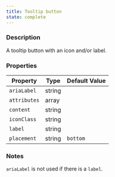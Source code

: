 ```yaml
---
title: Tooltip button
state: complete
---
```


### Description

A tooltip button with an icon and/or label.

### Properties

| Property            | Type   | Default Value |
| ------------------- | ------ | ------------- |
| `ariaLabel`         | string |               |
| `attributes`        | array  |               |
| `content`           | string |               |
| `iconClass`         | string |               |
| `label`             | string |               |
| `placement`         | string | `bottom`      |

### Notes

`ariaLabel` is not used if there is a `label`.
